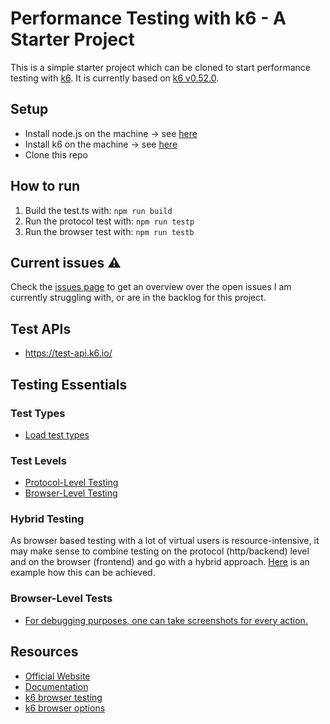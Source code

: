# Performance Testing with k6 - A Starter Project

This is a simple starter project which can be cloned to start performance testing with [k6](https://k6.io/). It is
currently based on [k6 v0.52.0](https://github.com/grafana/k6/releases).

## Setup

- Install node.js on the machine -> see [here](https://nodejs.org)
- Install k6 on the machine -> see [here](https://grafana.com/docs/k6/latest/set-up/install-k6/)
- Clone this repo

## How to run

1. Build the test.ts with: `npm run build`
2. Run the protocol test with: `npm run testp`
3. Run the browser test with: `npm run testb`

## Current issues ⚠️

Check the [issues page](https://github.com/simonberner/k6-starter/issues) to get an overview over the open issues I am
currently struggling with, or are in the backlog for this project.

## Test APIs

- https://test-api.k6.io/

## Testing Essentials

### Test Types

- [Load test types](https://grafana.com/docs/k6/latest/testing-guides/test-types/#load-test-types)

### Test Levels

- [Protocol-Level Testing](https://grafana.com/docs/k6/latest/using-k6/http-requests/#http-requests)
- [Browser-Level Testing](https://grafana.com/docs/k6/latest/using-k6-browser/#use-case-for-browser-testing)

### Hybrid Testing

As browser based testing with a lot of virtual users is resource-intensive, it may make sense to combine testing on the
protocol (http/backend) level and on the browser (frontend) and go with a hybrid approach.
[Here](https://grafana.com/docs/k6/latest/using-k6-browser/recommended-practices/hybrid-approach-to-performance/#hybrid-performance-with-k6-browser)
is an example how this can be achieved.

### Browser-Level Tests

- [For debugging purposes, one can take screenshots for every action.](https://grafana.com/docs/k6/latest/testing-guides/load-testing-websites/#tips-for-writing-browser-level-scripts)

## Resources

- [Official Website](https://k6.io/)
- [Documentation](https://grafana.com/docs/k6/latest/)
- [k6 browser testing](https://grafana.com/docs/k6/latest/using-k6-browser/)
- [k6 browser options](https://grafana.com/docs/k6/latest/using-k6-browser/options/)